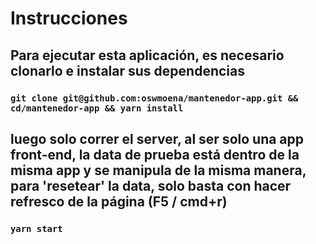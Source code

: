 # Instrucciones

## Para ejecutar esta aplicación, es necesario clonarlo e instalar sus dependencias

### `git clone git@github.com:oswmoena/mantenedor-app.git && cd/mantenedor-app && yarn install`

## luego solo correr el server, al ser solo una app front-end, la data de prueba está dentro de la misma app y se manipula de la misma manera, para 'resetear' la data, solo basta con hacer refresco de la página (F5 / cmd+r)

### `yarn start`